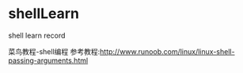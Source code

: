 # shellLearn
shell learn record

菜鸟教程-shell编程
参考教程:http://www.runoob.com/linux/linux-shell-passing-arguments.html
